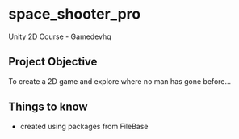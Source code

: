 # space_shooter_pro
Unity 2D Course - Gamedevhq

## Project Objective
To create a 2D game and explore where no man has gone before...

## Things to know
- created using packages from FileBase
